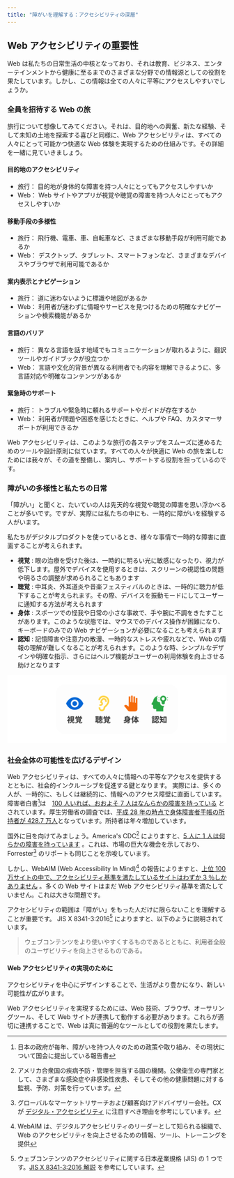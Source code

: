 ```yaml
---
title: "障がいを理解する：アクセシビリティの深層"
---
```

## Web アクセシビリティの重要性
Web は私たちの日常生活の中核となっており、それは教育、ビジネス、エンターテインメントから健康に至るまでのさまざまな分野での情報源としての役割を果たしています。しかし、この情報は全ての人々に平等にアクセスしやすいでしょうか。

### 全員を招待する Web の旅
旅行について想像してみてください。それは、目的地への興奮、新たな経験、そして未知の土地を探索する喜びと同様に、Web アクセシビリティは、すべての人々にとって可能かつ快適な Web 体験を実現するための仕組みです。その詳細を一緒に見ていきましょう。

#### 目的地のアクセシビリティ
- 旅行： 目的地が身体的な障害を持つ人々にとってもアクセスしやすいか
- Web： Web サイトやアプリが視覚や聴覚の障害を持つ人々にとってもアクセスしやすいか

#### 移動手段の多様性
- 旅行： 飛行機、電車、車、自転車など、さまざまな移動手段が利用可能であるか
- Web： デスクトップ、タブレット、スマートフォンなど、さまざまなデバイスやブラウザで利用可能であるか

#### 案内表示とナビゲーション
- 旅行： 道に迷わないように標識や地図があるか
- Web： 利用者が迷わずに情報やサービスを見つけるための明確なナビゲーションや検索機能があるか

#### 言語のバリア
- 旅行： 異なる言語を話す地域でもコミュニケーションが取れるように、翻訳ツールやガイドブックが役立つか
- Web： 言語や文化的背景が異なる利用者でも内容を理解できるように、多言語対応や明確なコンテンツがあるか

#### 緊急時のサポート
- 旅行： トラブルや緊急時に頼れるサポートやガイドが存在するか
- Web： 利用者が問題や困惑を感じたときに、ヘルプや FAQ、カスタマーサポートが利用できるか

Web アクセシビリティは、このような旅行の各ステップをスムーズに進めるためのツールや設計原則に似ています。すべての人々が快適に Web の旅を楽しむためには我々が、その道を整備し、案内し、サポートする役割を担っているのです。

### 障がいの多様性と私たちの日常
「障がい」と聞くと、たいていの人は先天的な視覚や聴覚の障害を思い浮かべることが多いです。ですが、実際には私たちの中にも、一時的に障がいを経験する人がいます。

私たちがデジタルプロダクトを使っているとき、様々な事情で一時的な障害に直面することが考えられます。
- **視覚** : 眼の治療を受けた後は、一時的に明るい光に敏感になったり、視力が低下します。屋外でデバイスを使用するときは、スクリーンの視認性の問題や明るさの調整が求められることもあります
- **聴覚** : 中耳炎、外耳道炎や音楽フェスティバルのときは、一時的に聴力が低下することが考えられます。その際、デバイスを振動モードにしてユーザーに通知する方法が考えられます
- **身体** : スポーツでの怪我や日常の小さな事故で、手や腕に不調をきたすことがあります。このような状態では、マウスでのデバイス操作が困難になり、キーボードのみでの Web ナビゲーションが必要になることも考えられます
- **認知** : 記憶障害や注意力の散漫、一時的なストレスや疲れなどで、Web の情報の理解が難しくなることが考えられます。このような時、シンプルなデザインや明確な指示、さらにはヘルプ機能がユーザーの利用体験を向上させる助けとなります

![](/images/books/01.png)

### 社会全体の可能性を広げるデザイン
Web アクセシビリティは、すべての人々に情報への平等なアクセスを提供するとともに、社会的インクルーシブを促進する鍵となります。
実際には、多くの人が、一時的に、もしくは継続的に、情報へのアクセス障壁に直面しています。障害者白書[^1]は　[100 人いれば、おおよそ 7 人はなんらかの障害を持っている](https://www8.cao.go.jp/shougai/whitepaper/r03hakusho/zenbun/siryo_02.html) とされています。厚生労働省の調査では、[平成 28 年の時点で身体障害者手帳の所持者が 428.7 万人](https://www.mhlw.go.jp/toukei/list/seikatsu_chousa_b_h28.html)となっています。所持者は年々増加しています。

国外に目を向けてみましょう。America's CDC[^2] によりますと、[5 人に 1 人は何らかの障害を持っています](https://www.cdc.gov/ncbddd/disabilityandhealth/infographic-disability-impacts-all.html) 。これは、市場の巨大な機会を示しており、Forrester[^3] のリポートも同じことを示唆しています。

しかし、WebAIM (Web Accessibility In Mind)[^4] の報告によりますと、[上位 100 万サイトの中で、アクセシビリティ基準を満たしているサイトはわずか 3 ％しかありません](https://webaim.org/projects/million/#wcag) 。多くの Web サイトはまだ Web アクセシビリティ基準を満たしていません。これは大きな問題です。

アクセシビリティの範囲は「障がい」をもった人だけに限らないことを理解することが重要です。
JIS X 8341-3:2016[^5] によりますと、以下のように説明されています。
> ウェブコンテンツをより使いやすくするものであるとともに、利用者全般のユーザビリティを向上させるものである。

#### Web アクセシビリティの実現のために
アクセシビリティを中心にデザインすることで、生活がより豊かになり、新しい可能性が広がります。

Web アクセシビリティを実現するためには、Web 技術、ブラウザ、オーサリングツール、そして Web サイトが連携して動作する必要があります。これらが適切に連携することで、Web は真に普遍的なツールとしての役割を果たします。

[^1]: 日本の政府が毎年、障がいを持つ人々のための政策や取り組み、その現状について国会に提出している報告書
[^2]: アメリカ合衆国の疾病予防・管理を担当する国の機関。公衆衛生の専門家として、さまざまな感染症や非感染性疾患、そしてその他の健康問題に対する監視、予防、対策を行っています。
[^3]: グローバルなマーケットリサーチおよび顧客向けアドバイザリー会社。CX が [デジタル・アクセシビリティ](https://www.forrester.com/resources/customer-experience-design/digital-accessibility-basics/) に注目すべき理由を参考にしています。
[^4]: WebAIM は、デジタルアクセシビリティのリーダーとして知られる組織で、Web のアクセシビリティを向上させるための情報、ツール、トレーニングを提供
[^5]: ウェブコンテンツのアクセシビリティに関する日本産業規格 (JIS) の 1 つです。[JIS X 8341-3:2016 解説](https://waic.jp/docs/jis2016/understanding/201604/) を参考にしています。